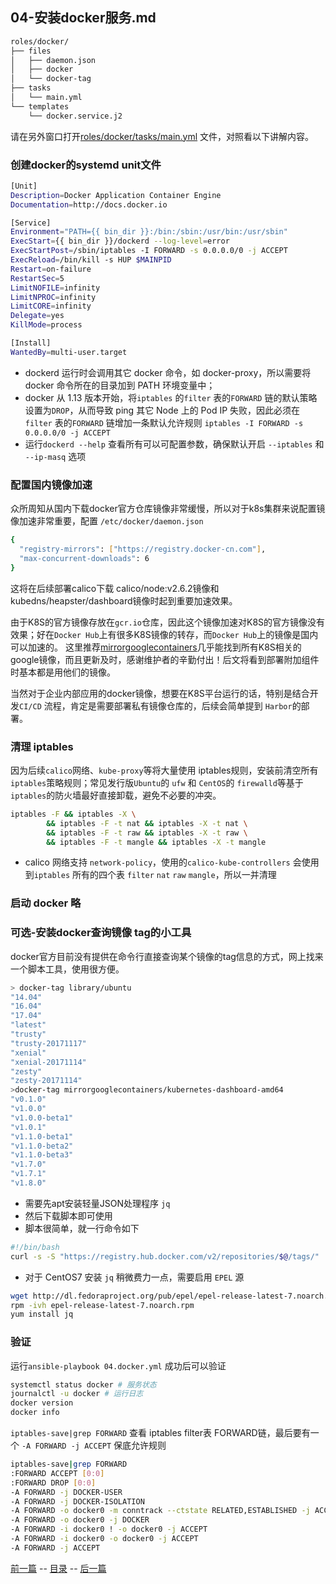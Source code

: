 ## 04-安装docker服务.md

``` bash
roles/docker/
├── files
│   ├── daemon.json
│   ├── docker
│   └── docker-tag
├── tasks
│   └── main.yml
└── templates
    └── docker.service.j2
```

请在另外窗口打开[roles/docker/tasks/main.yml](../roles/docker/tasks/main.yml) 文件，对照看以下讲解内容。

### 创建docker的systemd unit文件 

``` bash
[Unit]
Description=Docker Application Container Engine
Documentation=http://docs.docker.io

[Service]
Environment="PATH={{ bin_dir }}:/bin:/sbin:/usr/bin:/usr/sbin"
ExecStart={{ bin_dir }}/dockerd --log-level=error
ExecStartPost=/sbin/iptables -I FORWARD -s 0.0.0.0/0 -j ACCEPT
ExecReload=/bin/kill -s HUP $MAINPID
Restart=on-failure
RestartSec=5
LimitNOFILE=infinity
LimitNPROC=infinity
LimitCORE=infinity
Delegate=yes
KillMode=process

[Install]
WantedBy=multi-user.target
```
+ dockerd 运行时会调用其它 docker 命令，如 docker-proxy，所以需要将 docker 命令所在的目录加到 PATH 环境变量中；
+ docker 从 1.13 版本开始，将`iptables` 的`filter` 表的`FORWARD` 链的默认策略设置为`DROP`，从而导致 ping 其它 Node 上的 Pod IP 失败，因此必须在 `filter` 表的`FORWARD` 链增加一条默认允许规则 `iptables -I FORWARD -s 0.0.0.0/0 -j ACCEPT`
+ 运行`dockerd --help` 查看所有可以可配置参数，确保默认开启 `--iptables` 和 `--ip-masq` 选项

### 配置国内镜像加速

众所周知从国内下载docker官方仓库镜像非常缓慢，所以对于k8s集群来说配置镜像加速非常重要，配置 `/etc/docker/daemon.json`

``` bash
{
  "registry-mirrors": ["https://registry.docker-cn.com"],
  "max-concurrent-downloads": 6
}
```

这将在后续部署calico下载 calico/node:v2.6.2镜像和kubedns/heapster/dashboard镜像时起到重要加速效果。

由于K8S的官方镜像存放在`gcr.io`仓库，因此这个镜像加速对K8S的官方镜像没有效果；好在`Docker Hub`上有很多K8S镜像的转存，而`Docker Hub`上的镜像是国内可以加速的。
这里推荐[mirrorgooglecontainers](https://hub.docker.com/u/mirrorgooglecontainers/)几乎能找到所有K8S相关的google镜像，而且更新及时，感谢维护者的辛勤付出！后文将看到部署附加组件时基本都是用他们的镜像。

当然对于企业内部应用的docker镜像，想要在K8S平台运行的话，特别是结合开发`CI/CD` 流程，肯定是需要部署私有镜像仓库的，后续会简单提到 `Harbor`的部署。

### 清理 iptables

因为后续`calico`网络、`kube-proxy`等将大量使用 iptables规则，安装前清空所有`iptables`策略规则；常见发行版`Ubuntu`的 `ufw` 和 `CentOS`的 `firewalld`等基于`iptables`的防火墙最好直接卸载，避免不必要的冲突。

``` bash
iptables -F && iptables -X \
        && iptables -F -t nat && iptables -X -t nat \
        && iptables -F -t raw && iptables -X -t raw \
        && iptables -F -t mangle && iptables -X -t mangle
```
+ calico 网络支持 `network-policy`，使用的`calico-kube-controllers` 会使用到`iptables` 所有的四个表 `filter` `nat` `raw` `mangle`，所以一并清理

### 启动 docker 略

### 可选-安装docker查询镜像 tag的小工具

docker官方目前没有提供在命令行直接查询某个镜像的tag信息的方式，网上找来一个脚本工具，使用很方便。

``` bash
> docker-tag library/ubuntu
"14.04"
"16.04"
"17.04"
"latest"
"trusty"
"trusty-20171117"
"xenial"
"xenial-20171114"
"zesty"
"zesty-20171114"
>docker-tag mirrorgooglecontainers/kubernetes-dashboard-amd64
"v0.1.0"
"v1.0.0"
"v1.0.0-beta1"
"v1.0.1"
"v1.1.0-beta1"
"v1.1.0-beta2"
"v1.1.0-beta3"
"v1.7.0"
"v1.7.1"
"v1.8.0"
``` 
+ 需要先apt安装轻量JSON处理程序 `jq`
+ 然后下载脚本即可使用
+ 脚本很简单，就一行命令如下

``` bash
#!/bin/bash
curl -s -S "https://registry.hub.docker.com/v2/repositories/$@/tags/" | jq '."results"[]["name"]' |sort
```
+ 对于 CentOS7 安装 `jq` 稍微费力一点，需要启用 `EPEL` 源

``` bash
wget http://dl.fedoraproject.org/pub/epel/epel-release-latest-7.noarch.rpm
rpm -ivh epel-release-latest-7.noarch.rpm
yum install jq
```

### 验证

运行`ansible-playbook 04.docker.yml` 成功后可以验证

``` bash
systemctl status docker # 服务状态
journalctl -u docker # 运行日志
docker version
docker info
```
`iptables-save|grep FORWARD` 查看 iptables filter表 FORWARD链，最后要有一个 `-A FORWARD -j ACCEPT` 保底允许规则

``` bash
iptables-save|grep FORWARD
:FORWARD ACCEPT [0:0]
:FORWARD DROP [0:0]
-A FORWARD -j DOCKER-USER
-A FORWARD -j DOCKER-ISOLATION
-A FORWARD -o docker0 -m conntrack --ctstate RELATED,ESTABLISHED -j ACCEPT
-A FORWARD -o docker0 -j DOCKER
-A FORWARD -i docker0 ! -o docker0 -j ACCEPT
-A FORWARD -i docker0 -o docker0 -j ACCEPT
-A FORWARD -j ACCEPT
```

[前一篇](03-配置kubectl命令行工具.md) -- [目录](https://github.com/gjmzj/kubeasz/tree/master/docs) -- [后一篇](05-安装calico网络组件.md)
